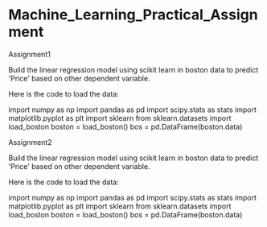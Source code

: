 # Machine_Learning_Practical_Assignment
Assignment1

Build the linear regression model using scikit learn in boston data to predict 'Price' based on other dependent variable.

Here is the code to load the data:

import numpy as np
import pandas as pd
import scipy.stats as stats
import matplotlib.pyplot as plt
import sklearn
from sklearn.datasets import load_boston
boston = load_boston()
bos = pd.DataFrame(boston.data)

Assignment2

Build the linear regression model using scikit learn in boston data to predict 'Price' based on other dependent variable.

Here is the code to load the data:

import numpy as np
import pandas as pd
import scipy.stats as stats
import matplotlib.pyplot as plt
import sklearn
from sklearn.datasets import load_boston
boston = load_boston()
bos = pd.DataFrame(boston.data)
